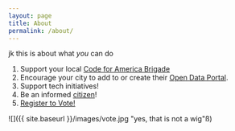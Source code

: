 ```yaml
---
layout: page
title: About
permalink: /about/
---
```


jk this is about what _you_ can do

1. Support your local [Code for America Brigade](https://brigade.codeforamerica.org/)
2. Encourage your city to add to or create their [Open Data Portal](https://www.data.gov/open-gov/). 
3. Support tech initiatives! 
4. Be an informed [citizen](https://www.newyorker.com/magazine/2016/11/07/the-case-against-democracy)!
5. [Register to Vote!](https://www.vote.org/register-to-vote/)

![]({{ site.baseurl }}/images/vote.jpg "yes, that is not a wig"ß)